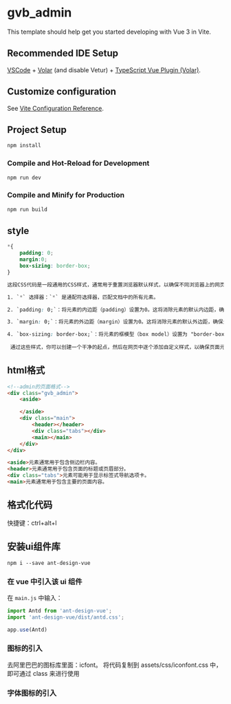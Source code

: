 # gvb_admin

This template should help get you started developing with Vue 3 in Vite.

## Recommended IDE Setup

[VSCode](https://code.visualstudio.com/) + [Volar](https://marketplace.visualstudio.com/items?itemName=Vue.volar) (and disable Vetur) + [TypeScript Vue Plugin (Volar)](https://marketplace.visualstudio.com/items?itemName=Vue.vscode-typescript-vue-plugin).

## Customize configuration

See [Vite Configuration Reference](https://vitejs.dev/config/).

## Project Setup

```sh
npm install
```

### Compile and Hot-Reload for Development

```sh
npm run dev
```

### Compile and Minify for Production

```sh
npm run build
```

## style
```css
*{
    padding: 0;
    margin:0;
    box-sizing: border-box;
}

这段CSS代码是一段通用的CSS样式，通常用于重置浏览器默认样式，以确保不同浏览器上的网页元素具有一致的外观和行为。让我解释这些样式的作用：

1. `*` 选择器：`*` 是通配符选择器，匹配文档中的所有元素。

2. `padding: 0;`：将元素的内边距（padding）设置为0。这将消除元素的默认内边距，确保元素的内部内容与元素边界之间没有空白。

3. `margin: 0;`：将元素的外边距（margin）设置为0。这将消除元素的默认外边距，确保元素之间没有不必要的间距。

4. `box-sizing: border-box;`：将元素的框模型（box model）设置为 "border-box"。这意味着元素的总宽度包括内边距和边框，而不是默认的 "content-box" 模型，其中内边距和边框会增加到元素的宽度之外。
                                                                                                                                          
 通过这些样式，你可以创建一个干净的起点，然后在网页中逐个添加自定义样式，以确保页面元素按照你的需求进行布局和显示。这是一种常见的CSS重置技巧，用于规范化不同浏览器之间的默认样式差异。
```

## html格式
```html
<!--admin的页面格式-->
<div class="gvb_admin">
    <aside>

    </aside>
    <div class="main">
        <header></header>
        <div class="tabs"></div>
        <main></main>
    </div>
</div>

<aside>元素通常用于包含侧边栏内容。
<header>元素通常用于包含页面的标题或页眉部分。
<div class="tabs">元素可能用于显示标签式导航选项卡。
<main>元素通常用于包含主要的页面内容。
```

## 格式化代码
快捷键：ctrl+alt+l

## 安装ui组件库
```shell
npm i --save ant-design-vue
```

### 在 vue 中引入该 ui 组件
在 `main.js` 中输入：
```js
import Antd from 'ant-design-vue';
import 'ant-design-vue/dist/antd.css';

app.use(Antd)
```

### 图标的引入
去阿里巴巴的图标库里面：icfont。
将代码复制到 assets/css/iconfont.css 中，即可通过 class 来进行使用

### 字体图标的引入
